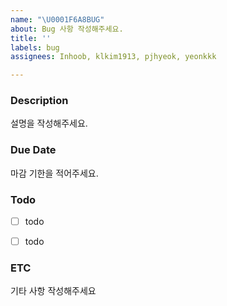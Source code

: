 ```yaml
---
name: "\U0001F6A8BUG"
about: Bug 사항 작성해주세요.
title: ''
labels: bug
assignees: Inhoob, klkim1913, pjhyeok, yeonkkk

---
```


### Description
설명을 작성해주세요.


### Due Date
마감 기한을 적어주세요.

### Todo
- [ ] todo
- [ ] todo



### ETC
기타 사항 작성해주세요
